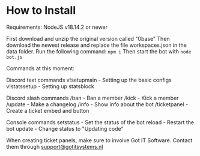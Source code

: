 # How to Install

Requirements: NodeJS v18.14.2 or newer

First download and unzip the original version called "0base"
Then download the newest release and replace the file workspaces.json in the data folder.
Run the following command:
```npm i```
Then start the bot with 
```node bot.js```

Commands at this moment:

Discord text commands
v!setupmain - Setting up the basic configs
v!statssetup - Setting up statsblock

Discord slash commands
/ban - Ban a member
/kick - Kick a member
/update - Make a changelog
/info - Show info about the bot
/ticketpanel - Create a ticket embed and button

Console commands
setstatus - Set the status of the bot
reload - Restart the bot
update - Change status to "Updating code"

When creating ticket panels, make sure to involve Got IT Software.
Contact them through support@gotitsystems.nl
